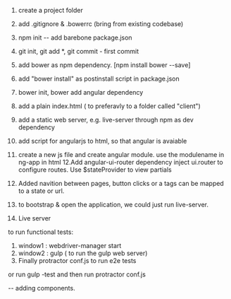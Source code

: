 1. create a project folder <project-name>
2. add .gitignore & .bowerrc (bring from existing codebase)
3. npm init -- add barebone package.json
4. git init, git add *, git commit - first commit
5. add bower as npm dependency. [npm install bower --save]
6. add "bower install" as postinstall script in package.json
7. bower init, bower add angular dependency
8. add a plain index.html ( to preferavly to a folder called "client")
9. add a static web server, e.g. live-server through npm as dev dependency
10. add script for angularjs to html, so that angular is avaiable
11. create a new js file and create angular module. use the modulename in ng-app in html
12.Add angular-ui-router dependency
       inject  ui.router to configure routes.
       Use $stateProvider to view partials
13.    Added navition between pages, button clicks or a tags can be mapped to a state or url.


14. to bootstrap & open the application, we could just run live-server.
15. Live server

to run functional tests:
1. window1 : webdriver-manager start
2. window2 : gulp ( to run the gulp web server)
3. Finally protractor  conf.js to run e2e tests

or
run gulp -test and then run  protractor  conf.js

-- adding components.
